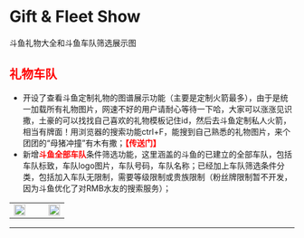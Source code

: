 # Gift & Fleet Show
斗鱼礼物大全和斗鱼车队筛选展示图
<h2><a href="https://popzoo.github.io/pop/giftshow.html" style=" color:red; text-decoration:none" target="_blank" >礼物车队</a></h2>
<ul>
   <li>开设了查看斗鱼定制礼物的图谱展示功能（主要是定制火箭最多），由于是统一加载所有礼物图片，网速不好的用户请耐心等待一下哈，大家可以涨涨见识撒，土豪的可以找找自己喜欢的礼物模板记住id，然后去斗鱼定制私人火箭，相当有牌面！用浏览器的搜索功能ctrl+F，能搜到自己熟悉的礼物图片，来个团团的“母猪冲撞”有木有撒；<strong><a style="text-decoration:none; color:red;" href="https://popzoo.github.io/pop/giftshow.html" target="_blank">【传送门】</a></strong></li>
   <li>新增<strong><a style="text-decoration:none; color:red;" href="https://popzoo.github.io/pop/motorcade.html" target="_blank">斗鱼全部车队</a></strong>条件筛选功能，这里涵盖的斗鱼的已建立的全部车队，包括车队标致，车队logo图片，车队号码，车队名称；已经加上车队筛选条件分类，包括加入车队无限制，需要等级限制或贵族限制（粉丝牌限制暂不开发，因为斗鱼优化了对RMB水友的搜索服务）；</li>
</ul><table><tr>
        <td><a href="https://popzoo.github.io/pop/giftshow.html" target="_blank"><img src="https://rawcdn.githack.com/popzoo/pop/0294a9ce2bceb95eda42bddcd7938a309afdd013/images/giftShow.jpg" width="100%"></a></td><td>&nbsp;&nbsp;</td>
        <td><a href="https://popzoo.github.io/pop/motorcade.html" target="_blank"><img src="https://rawcdn.githack.com/popzoo/pop/0294a9ce2bceb95eda42bddcd7938a309afdd013/images/motorcadeShow.jpg" width="100%"></a></td>
   </tr></table><hr>    
